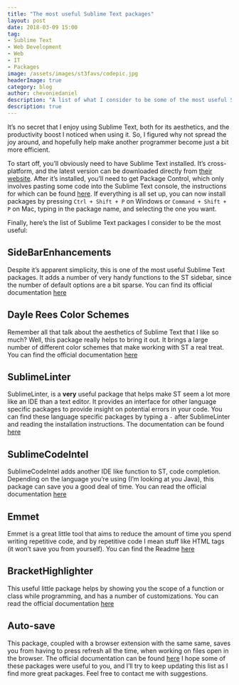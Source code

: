 ```yaml
---
title: "The most useful Sublime Text packages"
layout: post
date: 2018-03-09 15:00
tag:
- Sublime Text
- Web Development
- Web
- IT
- Packages
image: /assets/images/st3favs/codepic.jpg
headerImage: true
category: blog
author: chevoniedaniel
description: "A list of what I consider to be some of the most useful Sublime Text packages."
description: true
---
```


It’s no secret that I enjoy using Sublime Text, both for its aesthetics, and the productivity boost I noticed when using it. So, I figured why not spread the joy around, and hopefully help make another programmer become just a bit more efficient.

To start off, you’ll obviously need to have Sublime Text installed. It’s cross-platform, and the latest version can be downloaded directly from [their website](https://www.sublimetext.com/3). After it’s installed, you’ll need to get Package Control, which only involves pasting some code into the Sublime Text console, the instructions for which can be found [here](https://packagecontrol.io/installation). If everything is all set up, you can now install packages by pressing `Ctrl + Shift + P` on Windows or `Command + Shift + P` on Mac, typing in the package name, and selecting the one you want.

Finally, here’s the list of Sublime Text packages I consider to be the most useful:

## Side​Bar​Enhancements
Despite it’s apparent simplicity, this is one of the most useful Sublime Text packages. It adds a number of very handy functions to the ST sidebar, since the number of default options are a bit sparse. You can find its official documentation [here](https://packagecontrol.io/packages/SideBarEnhancements)


## Dayle Rees Color Schemes
Remember all that talk about the aesthetics of Sublime Text that I like so much? Well, this package really helps to bring it out. It brings a large number of different color schemes that make working with ST a real treat. You can find the official documentation [here](https://packagecontrol.io/packages/Dayle%20Rees%20Color%20Schemes)


## SublimeLinter
SublimeLinter, is a **very** useful package that helps make ST seem a lot more like an IDE than a text editor. It provides an interface for other language specific packages to provide insight on potential errors in your code. You can find these language specific packages by typing a `-` after SublimeLinter and reading the installation instructions. The documentation can be found [here](https://packagecontrol.io/packages/SublimeLinter)


## Sublime​Code​Intel
Sublime​Code​Intel adds another IDE like function to ST, code completion. Depending on the language you’re using (I’m looking at you Java), this package can save you a good deal of time. You can read the official documentation [here](https://packagecontrol.io/packages/SublimeCodeIntel)


## Emmet
Emmet is a great little tool that aims to reduce the amount of time you spend writing repetitive code, and by repetitive code I mean stuff like HTML tags (it won’t save you from yourself). You can find the Readme [here](https://packagecontrol.io/packages/Emmet)


## Bracket​Highlighter
This useful little package helps by showing you the scope of a function or class while programming, and has a number of customizations. You can read the official documentation [here](https://packagecontrol.io/packages/BracketHighlighter)


## Auto-save
This package, coupled with a browser extension with the same same, saves you from having to press refresh all the time, when working on files open in the browser. The official documentation can be found [here](https://packagecontrol.io/packages/auto-save)
I hope some of these packages were useful to you, and I’ll try to keep updating this list as I find more great packages. Feel free to contact me with suggestions.